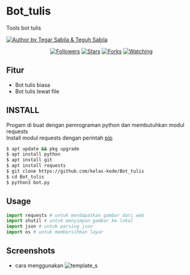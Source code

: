 # Bot_tulis
Tools bot tulis


<p align="left">

<a href="#"><img title="Author by Tegar Sabila & Teguh Sabila" src="https://img.shields.io/badge/AUTHOR%20BY-TEGAR%20SABILA-green?colorA=%23ff0000&colorB=%23017e40&style=for-the-badge"></a> 
<p align="center"> 
<a href="https://github.com/kelas-kode/followers">
<img title="Followers" src="https://img.shields.io/github/followers/kelas-kode?color=blue&style=flat-square"></a>
<a href="https://github.com/kelas-kode/Bot_tulis/stargazers/">
<img title="Stars" src="https://img.shields.io/github/stars/kelas-kode/Bot_tulis?color=red&style=flat-square"></a>
<a href="https://github.com/Dunia-Kode/network/members">
<img title="Forks" src="https://img.shields.io/github/forks/kelas-kode/Bot_tulis?color=red&style=flat-square"></a>
<a href="https://github.com/kelas-kode/Bot_tulis/watchers"><img title="Watching" src="https://img.shields.io/github/watchers/kelas-kode/Bot_tulis?label=Watchers&color=blue&style=flat-square"></a>
</p> 

## Fitur
+ Bot tulis biasa
+ Bot tulis lewat file

## INSTALL
Progam di buat dengan pemrograman python
dan membutuhkan modul requests<br>
Install modul requests dengan perintah [pip](https://pip.pypa.io/en/stable/)
```bash
$ apt update && pkg upgrade
$ apt install python
$ apt install git
$ apt install requests
$ git clone https://github.com/kelas-kode/Bot_tulis
$ cd Bot_tulis
$ python3 bot.py
``` 

## Usage
```python
import requests # untuk mendapatkan gambar dari web
import shutil # untuk menyimpan gambar ke lokal
import json # untuk parsing json
import os # untuk membersihkan layar
```

## Screenshots
+ cara menggunakan
![template_s](https://github.com/kelas-kode/Bot_tulis/blob/main/Screenshot_20210226-044749373~01.jpg) 
